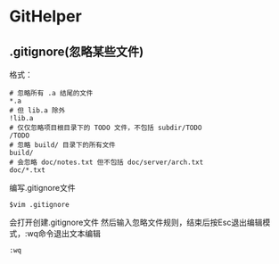 # GitHelper
## .gitignore(忽略某些文件)
格式：

    # 忽略所有 .a 结尾的文件
    *.a
    # 但 lib.a 除外
    !lib.a
    # 仅仅忽略项目根目录下的 TODO 文件，不包括 subdir/TODO
    /TODO
    # 忽略 build/ 目录下的所有文件
    build/
    # 会忽略 doc/notes.txt 但不包括 doc/server/arch.txt
    doc/*.txt
编写.gitignore文件

    $vim .gitignore 

会打开创建.gitignore文件
然后输入忽略文件规则，结束后按Esc退出编辑模式，:wq命令退出文本编辑
    
    :wq


